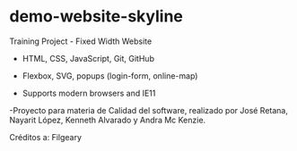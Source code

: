 # demo-website-skyline

Training Project - Fixed Width Website

- HTML, CSS, JavaScript, Git, GitHub

- Flexbox, SVG, popups (login-form, online-map)

- Supports modern browsers and IE11

-Proyecto para materia de Calidad del software, realizado por José Retana, Nayarit López, Kenneth Alvarado y Andra Mc Kenzie.

Créditos a: Filgeary
